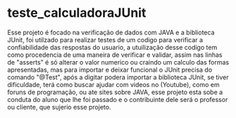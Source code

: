 # teste_calculadoraJUnit

Esse projeto é focado na verificação de dados com JAVA e a biblioteca JUnit, foi utilzado para realizar testes de um codigo para verificar a confiabilidade das respostas do usuario, a utuilização desse codigo tem como procedencia de uma maneira de verificar e validar, assim nas linhas de "asserts" é só alterar o valor numerico ou craindo um calculo das formas apresentadas, mas para importar e deixar funcional o JUnit precisa do comando "@Test", após a digitar podera importar a biblioteca JUnit, se tiver dificuldade, terá como buscar ajudar com videos no (Youtube), como em foruns de programação, ou ate sites sobre JAVA, esse projeto esta sobe a conduta do aluno que lhe foi passado e o contribuinte dele será o professor ou cliente, que sujerio esse projeto.
